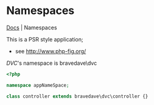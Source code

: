# Namespaces

[Docs](.) | Namespaces

This is a PSR style application;
* see <a href="http://www.php-fig.org/" target="_blank">http://www.php-fig.org/</a>

*DVC*'s namespace is bravedave\dvc

```php
<?php

namespace appNameSpace;

class controller extends bravedave\dvc\controller {}
```
